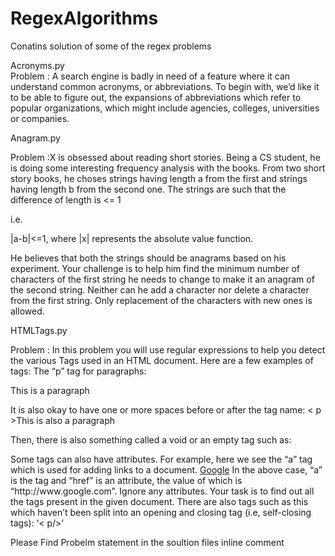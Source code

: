 RegexAlgorithms
===============

Conatins solution of some of the regex problems 

Acronyms.py  
Problem : A search engine is badly in need of a feature where it can understand common acronyms, or abbreviations.
To begin with, we’d like it to be able to figure out, the expansions of abbreviations which refer to popular organizations, which might include agencies, colleges, universities or companies. 


Anagram.py

Problem :X is obsessed about reading short stories. Being a CS student, he is doing some interesting frequency analysis with the books. From two short story books, he choses strings having length a from the first and strings having length b from the second one. The strings are such that the difference of length is <= 1

i.e.

|a-b|<=1, where |x| represents the absolute value function.

He believes that both the strings should be anagrams based on his experiment. Your challenge is to help him find the minimum number of characters of the first string he needs to change to make it an anagram of the second string. Neither can he add a character nor delete a character from the first string. Only replacement of the characters with new ones is allowed.



HTMLTags.py

Problem : 
In this problem you will use regular expressions to help you detect the various Tags used in an HTML document.
Here are a few examples of tags:
The “p” tag for paragraphs:
<p>This is a paragraph</p>
It is also okay to have one or more spaces before or after the tag name:
<  p >This is also a paragraph</p>  
Then, there is also something called a void or an empty tag such as:
<p></p> 
Some tags can also have attributes. For example, here we see the “a” tag which is used for adding links to a document.
<a href="http://www.google.com">Google</a>  
In the above case, “a” is the tag and “href” is an attribute, the value of which is “http://www.google.com”. Ignore any attributes. Your task is to find out all the tags present in the given document.
There are also tags such as this which haven’t been split into an opening and closing tag (i.e, self-closing tags): ‘< p/>’ 


Please Find Probelm statement in the soultion files inline comment 

